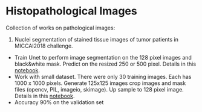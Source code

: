 # Histopathological Images

Collection of works on pathological images: 

1. Nuclei segmentation of stained tissue images of tumor patients in MICCAI2018 challenge.
  * Train Unet to perform image segmentation on the 128 pixel images and black&white mask. Predict on the resized 250 or 500 pixel. Details in this [notebook](https://github.com/worasom/hist_images/blob/master/MoNuSeg_fastai_unet-wk.ipynb).
  * Work with small dataset. There were only 30 training images. Each has 1000 x 1000 pixels. Generate 125x125 images crop images and mask files (opencv, PIL, imageio, skimage). Up sample to 128 pixel image. Details in this [notebook](https://github.com/worasom/hist_images/blob/master/MoNuSeg_resize.ipynb).
  * Accuracy 90% on the validation set 
  
 
